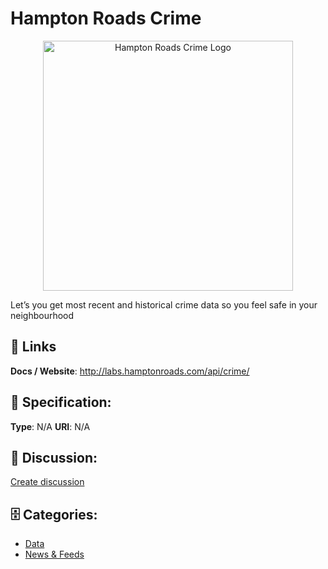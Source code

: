 # Hampton Roads Crime
<p align="center">
    <img width="400" src="https://raw.githubusercontent.com/apis-list/apis-list/main/apis/hampton-roads-crime/logo_256x256.png" alt="Hampton Roads Crime Logo"/>
</p>

Let’s you get most recent and historical crime data so you feel safe in your neighbourhood

##  🔗 Links
**Docs / Website**: http://labs.hamptonroads.com/api/crime/

## 🧬 Specification:
**Type**: N/A
**URI**: N/A

## 💬 Discussion:
[Create discussion](https://github.com/apis-list/apis-list/discussions/new)

## 🗄️ Categories:
- [Data](https://github.com/apis-list/apis-list#data)
- [News & Feeds](https://github.com/apis-list/apis-list#news--feeds)



